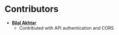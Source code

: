 # Contributors

* **[Bilal Akhtar](https://github.com/bilalakhtar/)**
    * Contributed with API authentication and CORS